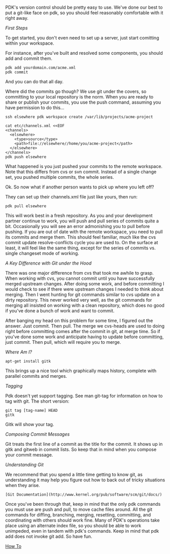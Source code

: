 PDK's version control should be pretty easy to use. We've done our best to put a git-like face on pdk, so you should feel reasonably comfortable with it right away.

*First Steps*

To get started, you don't even need to set up a server, just start comitting within your workspace.

For instance, after you've built and resolved some components, you should add and commit them.


	
	pdk add yourdomain.com/acme.xml
	pdk commit
	


And you can do that all day.

Where did the commits go though? We use git under the covers, so committing to your local repository is the norm. When you are ready to share or publish your commits, you use the push command, assuming you have permission to do this...

	
	ssh elsewhere pdk workspace create /var/lib/projects/acme-project
	
	cat etc/channels.xml <<EOF
	<channels>
	  <elsewhere>
	    <type>source</type>
	    <path>file://elsewhere//home/you/acme-project</path>
	  </elsewhere>
	</channels>
	pdk push elsewhere
	


What happened is you just pushed your commits to the remote workspace. Note that this differs from cvs or svn commit. Instead of a single change set, you pushed multiple commits, the whole series.

Ok. So now what if another person wants to pick up where you left off?

They can set up their channels.xml file just like yours, then run:


	
	pdk pull elsewhere
	


This will work best in a fresh repository. As you and your development partner continue to work, you will push and pull series of commits quite a bit. Occasionally you will see an error admonishing you to pull before pushing. If you are out of date with the remote workspace, you need to pull its commits and merge them. This should feel familiar, much like the cvs commit update resolve-conflicts cycle you are used to. On the surface at least, it will feel like the same thing, except for the series of commits vs. single changeset mode of working.

*A Key Difference with Git under the Hood*

There was one major difference from cvs that took me awhile to grasp. When working with cvs, you cannot commit until you have successfully merged upstream changes. After doing some work, and before committing I would check to see if there were upstream changes I needed to think about merging. Then I went hunting for git commands similar to cvs update on a dirty repository. This never worked very well, as the git commands for merging all insisted on working with a clean repository, which does no good if you've done a bunch of work and want to commit.

After banging my head on this problem for some time, I figured out the answer. Just commit. Then pull. The merge we cvs-heads are used to doing right before committing comes after the commit in git, at merge time. So if you've done some work and anticipate having to update before committing, just commit. Then pull, which will require you to merge.

*Where Am I?*


	
	apt-get install gitk
	


This brings up a nice tool which graphically maps history, complete with parallel commits and merges.

*Tagging*

Pdk doesn't yet support tagging. See man git-tag for information on how to tag with git. The short version:


	
	git tag [tag-name] HEAD
	gitk
	


Gitk will show your tag.

*Composing Commit Messages*

Git treats the first line of a commit as the title for the commit. It shows up in gitk and gitweb in commit lists. So keep that in mind when you compose your commit message.

*Understanding Git*

We recommend that you spend a little time getting to know git, as understanding it may help you figure out how to back out of tricky situations when they arise.

    [Git Documentation](http://www.kernel.org/pub/software/scm/git/docs/) 

Once you've been through that, keep in mind that the only pdk commands you must use are push and pull, to move cache files around. All the git commands for diffing, branching, merging, resetting, committing, and coordinating with others should work fine. Many of PDK's operations take place using an alternate index file, so you should be able to work unimpeded, even in tandem with pdk's commands. Keep in mind that pdk add does not invoke git add. So have fun.

[How To](HowTo.md)
